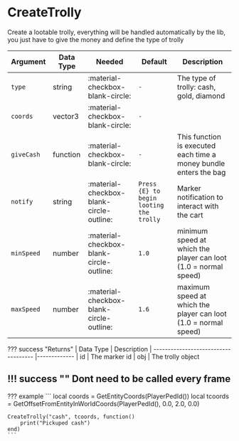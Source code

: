 # CreateTrolly
Create a lootable trolly, everything will be handled automatically by the lib, you just have to give the money and define the type of trolly

| Argument   | Data Type | Needed                                   | Default                                 | Description                                                       |
|------------|-----------|------------------------------------------|-----------------------------------------|-------------------------------------------------------------------|
| `type`     | string    | :material-checkbox-blank-circle:         | `-`                                     | The type of trolly: cash, gold, diamond                           |
| `coords`   | vector3   | :material-checkbox-blank-circle:         | `-`                                     |                                                                   |
| `giveCash` | function  | :material-checkbox-blank-circle:         | `-`                                     | This function is executed each time a money bundle enters the bag |
| `notify`   | string    | :material-checkbox-blank-circle-outline: | `Press {E} to begin looting the trolly` | Marker notification to interact with the cart                     |
| `minSpeed` | number    | :material-checkbox-blank-circle-outline: | `1.0`                                   | minimum speed at which the player can loot (1.0 = normal speed)   |
| `maxSpeed` | number    | :material-checkbox-blank-circle-outline: | `1.6`                                   | maximum speed at which the player can loot (1.0 = normal speed)   |

??? success "Returns"
    | Data Type                            | Description
    | ------------------------------------ |-------------
    | id | The marker id
    | obj | The trolly object

!!! success ""
    Dont need to be called every frame
---
??? example
    ```
    local coords = GetEntityCoords(PlayerPedId())
    local tcoords = GetOffsetFromEntityInWorldCoords(PlayerPedId(), 0.0, 2.0, 0.0)

    CreateTrolly("cash", tcoords, function()
        print("Pickuped cash")
    end)
    ```